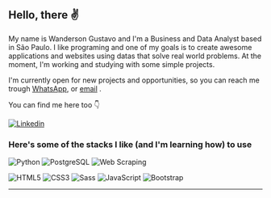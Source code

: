 ## Hello, there ✌

My name is Wanderson Gustavo and I'm a Business and Data Analyst based in São Paulo. I like programing and one of my goals is to create awesome applications and websites using datas that solve real world problems. At the moment, I'm working and studying with some simple projects.

I'm currently open for new projects and opportunities, so you can reach me trough [WhatsApp](https://wa.me/5511995592303),  or [email](mailto:wgvieira11@hotmail.com) .

You can find me here too 👇
<div>

<a href="https://www.linkedin.com/in/wandersongustavo/" target="_blank">
 <img align="center" src="https://img.shields.io/badge/LinkedIn-0077B5?style=for-the-badge&logo=linkedin&logoColor=white" alt="Linkedin"/>
</a>

</div>



### Here's some of the stacks I like (and I'm learning how) to use



![Python](https://img.shields.io/badge/-Python-232323?style=for-the-badge&labelColor=ffff00&logo=python&logoColor=3776AB)
![PostgreSQL](https://img.shields.io/badge/postgresql-232323?style=for-the-badge&labelColor=4169e1&logo=postgresql&logoColor=ffffff)
![Web Scraping](https://img.shields.io/badge/-Web%20Scraping-232323?style=for-the-badge&labelColor=5A9FD4&logo=scrapy&logoColor=ffffff)


![HTML5](https://img.shields.io/badge/-HTML5-232323?style=for-the-badge&labelColor=E34F26&logo=html5&logoColor=ffffff)
![CSS3](https://img.shields.io/badge/-CSS3-232323?style=for-the-badge&labelColor=1572B6&logo=css3&logoColor=ffffff)
![Sass](https://img.shields.io/badge/-Sass-232323?style=for-the-badge&labelColor=CC6699&logo=sass&logoColor=ffffff)
![JavaScript](https://img.shields.io/badge/-JavaScript-232323?style=for-the-badge&labelColor=F7DF1E&logo=javascript&logoColor=000000)
![Bootstrap](https://img.shields.io/badge/-Bootstrap-232323?style=for-the-badge&labelColor=7952B3&logo=bootstrap&logoColor=ffffff)



<hr>

<!-- ![My GitHub Stats](https://github-readme-stats.vercel.app/api?username=isaacpontes&show_icons=true&theme=onedark&include_all_commits=true&count_private=true&line_height=24)
![My Top Languages](https://github-readme-stats.vercel.app/api/top-langs/?username=isaacpontes&theme=onedark&layout=compact&langs_count=8&card_width=260) -->

